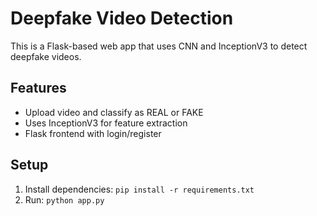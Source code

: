 # Deepfake Video Detection
This is a Flask-based web app that uses CNN and InceptionV3 to detect deepfake videos.

## Features
- Upload video and classify as REAL or FAKE
- Uses InceptionV3 for feature extraction
- Flask frontend with login/register

## Setup
1. Install dependencies: `pip install -r requirements.txt`
2. Run: `python app.py`
